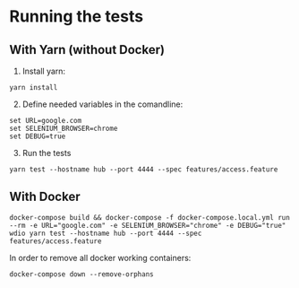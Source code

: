 # Running the tests

## With Yarn (without Docker)
1. Install yarn:
```
yarn install
```

2. Define needed variables in the comandline:
```
set URL=google.com
set SELENIUM_BROWSER=chrome
set DEBUG=true
```

3. Run the tests
```
yarn test --hostname hub --port 4444 --spec features/access.feature
```


## With Docker
```
docker-compose build && docker-compose -f docker-compose.local.yml run --rm -e URL="google.com" -e SELENIUM_BROWSER="chrome" -e DEBUG="true" wdio yarn test --hostname hub --port 4444 --spec features/access.feature
```

In order to remove all docker working containers:
```
docker-compose down --remove-orphans
```